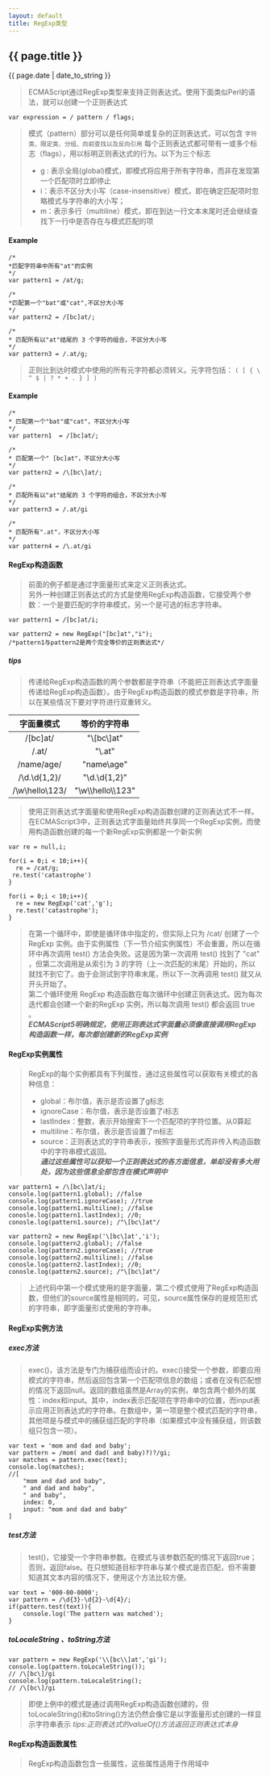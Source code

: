 ```yaml
---
layout: default
title: RegExp类型
---
```

## {{ page.title }}
{{ page.date | date_to_string }}  
> ECMAScript通过RegExp类型来支持正则表达式。使用下面类似Perl的语法，就可以创建一个正则表达式

```
var expression = / pattern / flags;
```

> 模式（pattern）部分可以是任何简单或复杂的正则表达式，可以包含 `字符类、限定类、分组、向前查找以及反向引用` 
> 每个正则表达式都可带有一或多个标志（flags），用以标明正则表达式的行为。以下为三个标志
> * g :   表示全局(global)模式，即模式将应用于所有字符串，而非在发现第一个匹配项时立即停止
> * i：表示不区分大小写（case-insensitive）模式，即在确定匹配项时忽略模式与字符串的大小写；
> * m：表示多行（multiline）模式，即在到达一行文本末尾时还会继续查找下一行中是否存在与模式匹配的项   

#### Example

```
/*
*匹配字符串中所有"at"的实例
*/
var pattern1 = /at/g;

/*
*匹配第一个"bat"或"cat",不区分大小写
*/
var pattern2 = /[bc]at/;

/*
* 匹配所有以"at"结尾的 3 个字符的组合，不区分大小写
*/
var pattern3 = /.at/g;
```

> 正则比到达时模式中使用的所有元字符都必须转义。元字符包括：
`( [ { \ ^ $ | ? * + . } ] )`

#### Example

```
/*
* 匹配第一个"bat"或"cat"，不区分大小写
*/
var pattern1  = /[bc]at/;

/*
* 匹配第一个" [bc]at"，不区分大小写
*/
var pattern2 = /\[bc\]at/;

/*
* 匹配所有以"at"结尾的 3 个字符的组合，不区分大小写
*/
var pattern3 = /.at/gi

/*
* 匹配所有".at"，不区分大小写
*/
var pattern4 = /\.at/gi
```

#### RegExp构造函数
> 前面的例子都是通过字面量形式来定义正则表达式。    
> 另外一种创建正则表达式的方式是使用RegExp构造函数，它接受两个参数：一个是要匹配的字符串模式，另一个是可选的标志字符串。

```
var pattern1 = /[bc]at/i;

var pattern2 = new RegExp("[bc]at","i");
/*pattern1与pattern2是两个完全等价的正则表达式*/
```

##### tips
> 传递给RegExp构造函数的两个参数都是字符串（不能把正则表达式字面量传递给RegExp构造函数）。由于RegExp构造函数的模式参数是字符串，所以在某些情况下要对字符进行双重转义。

|     字面量模式     |   等价的字符串 |
| :-------: | :-------:|
| /\[bc\]at/    |   "\\[bc\\]at" |
|  /\.at/  |  "\\.at"  |
|  /name\/age/  |  "name\\age"  |
|  /\d.\d{1,2}/  |  "\\d.\\d{1,2}"  |
|  /\w\\hello\\123/  |  "\\w\\\\hello\\\\123"  |

> 使用正则表达式字面量和使用RegExp构造函数创建的正则表达式不一样。在ECMAScript3中，正则表达式字面量始终共享同一个RegExp实例，而使用构造函数创建的每一个新RegExp实例都是一个新实例

```
var re = null,i;

for(i = 0;i < 10;i++){
  re = /cat/g;
 re.test('catastrophe')
}

for(i = 0;i < 10;i++){
  re = new RegExp('cat','g');
  re.test('catastrophe');
}
```

> 在第一个循环中，即使是循环体中指定的，但实际上只为 /cat/ 创建了一个 RegExp 实例。由于实例属性（下一节介绍实例属性）不会重置，所以在循环中再次调用 test() 方法会失败。这是因为第一次调用 test() 找到了 "cat" ，但第二次调用是从索引为 3 的字符（上一次匹配的末尾）开始的，所以就找不到它了。由于会测试到字符串末尾，所以下一次再调用 test() 就又从开头开始了。    
> 第二个循环使用 RegExp 构造函数在每次循环中创建正则表达式。因为每次迭代都会创建一个新的RegExp 实例，所以每次调用 test() 都会返回 true 。    
***ECMAScript5明确规定，使用正则表达式字面量必须像直接调用RegExp构造函数一样，每次都创建新的RegExp实例***

#### RegExp实例属性
> RegExp的每个实例都具有下列属性，通过这些属性可以获取有关模式的各种信息：
> * global：布尔值，表示是否设置了g标志
> * ignoreCase：布尔值，表示是否设置了i标志
> * lastIndex：整数，表示开始搜索下一个匹配项的字符位置。从0算起
> * multiline：布尔值，表示是否设置了m标志
> * source：正则表达式的字符串表示，按照字面量形式而非传入构造函数中的字符串模式返回。    
> ***通过这些属性可以获知一个正则表达式的各方面信息，单却没有多大用处，因为这些信息全部包含在模式声明中***

```
var pattern1 = /\[bc\]at/i;
console.log(pattern1.global); //false
console.log(pattern1.ignoreCase); //true
console.log(pattern1.multiline); //false
conosle.log(pattern1.lastIndex); //0;
conosle.log(pattern1.source); /"\[bc\]at"/

var pattern2 = new RegExp('\[bc\]at','i');
console.log(pattern2.global); //false
console.log(pattern2.ignoreCase); //true
console.log(pattern2.multiline); //false
conosle.log(pattern2.lastIndex); //0;
conosle.log(pattern2.source); /"\[bc\]at"/
```

> 上述代码中第一个模式使用的是字面量，第二个模式使用了RegExp构造函数，但他们的source属性是相同的，可见，source属性保存的是规范形式的字符串，即字面量形式使用的字符串。

#### RegExp实例方法
##### exec方法
> exec()，该方法是专门为捕获组而设计的。exec()接受一个参数，即要应用模式的字符串，然后返回包含第一个匹配项信息的数组；或者在没有匹配想的情况下返回null。返回的数组虽然是Array的实例，单包含两个额外的属性：index和input。其中，index表示匹配项在字符串中的位置，而input表示应用正则表达式的字符串。在数组中，第一项是整个模式匹配的字符串，其他项是与模式中的捕获组匹配的字符串（如果模式中没有捕获组，则该数组只包含一项）。

```
var text = 'mom and dad and baby';
var pattern = /mom( and dad( and baby)?)?/gi;
var matches = pattern.exec(text);
console.log(matches);
//[
	"mom and dad and baby", 
	" and dad and baby", 
	" and baby", 
	index: 0, 
	input: "mom and dad and baby"
]
```

##### test方法
> test()，它接受一个字符串参数。在模式与该参数匹配的情况下返回true；否则，返回false。在只想知道目标字符串与某个模式是否匹配，但不需要知道其文本内容的情况下，使用这个方法比较方便。

```
var text = '000-00-0000';
var pattern = /\d{3}-\d{2}-\d{4}/;
if(pattern.test(text)){
	console.log('The pattern was matched');
}
```

##### toLocaleString 、toString方法

```
var pattern = new RegExp('\\[bc\\]at','gi');
console.log(pattern.toLocaleString());
// /\[bc\]/gi
console.log(pattern.toLocaleString();
// /\[bc\]/gi
```

> 即使上例中的模式是通过调用RegExp构造函数创建的，但toLocaleString()和toString()方法仍然会像它是以字面量形式创建的一样显示字符串表示
> *tips:正则表达式的valueOf()方法返回正则表达式本身*

#### RegExp构造函数属性
>RegExp构造函数包含一些属性，这些属性适用于作用域中
